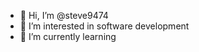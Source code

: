 - 👋 Hi, I’m @steve9474
- 👀 I’m interested in software development
- 🌱 I’m currently learning 

<!---
steve9474 is a ✨ special ✨ repository because its `README.md` (this file) appears on your GitHub profile.
You can click the Preview link to take a look at your changes.
--->

